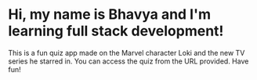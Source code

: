 # Hi, my name is Bhavya and I'm learning full stack development!

This is a fun quiz app made on the Marvel character Loki and the new TV series he starred in. You can access the quiz from the URL provided. Have fun!